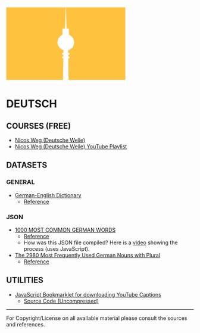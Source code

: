 ![](./assets/BerlinBerlin.png)

# DEUTSCH

## COURSES (FREE)

- [Nicos Weg (Deutsche Welle)](https://learngerman.dw.com/en/nicos-weg/c-36519789)
- [Nicos Weg (Deutsche Welle) YouTube Playlist](https://www.youtube.com/playlist?list=PLs7zUO7VPyJ5DV1iBRgSw2uDl832n0bLg)

## DATASETS

### GENERAL

- [German-English Dictionary](./data/de-en.txt)
    - [Reference](http://dict.tu-chemnitz.de/)

### JSON

- [1000 MOST COMMON GERMAN WORDS](./data/1000.most.common.german.words.json)
    - [Reference](https://1000mostcommonwords.com/1000-most-common-german-words/)
    - How was this JSON file compiled? Here is a [video](https://www.youtube.com/watch?v=eDn663zhdhY) showing the process (uses JavaScript). 
- [The 2980 Most Frequently Used German Nouns with Plural](./data/frequent.nouns.neri.json) 
    - [Reference](http://frequencylists.blogspot.com/2016/01/the-2980-most-frequently-used-german.html)

## UTILITIES

- [JavaScript Bookmarklet for downloading YouTube Captions](./utils/youtube.captions.download.min.js)
    - [Source Code (Uncompressed)](./utils/youtube.captions.download.js)

---

For Copyright/License on all available material please consult the sources and references.
